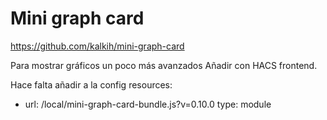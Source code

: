 # Mini graph card
https://github.com/kalkih/mini-graph-card

Para mostrar gráficos un poco más avanzados
Añadir con HACS frontend.

Hace falta añadir a la config
resources:
  - url: /local/mini-graph-card-bundle.js?v=0.10.0
    type: module
